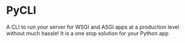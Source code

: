 # PyCLI

A CLI to run your server for WSGI and ASGI apps at a production level without much hassle! It is a one stop solution for your Python app
